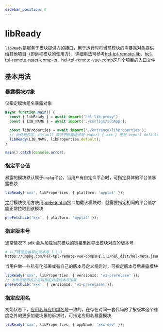 ```yaml
---
sidebar_position: 0
---
```


# libReady

`libReady`是服务于模块提供方的接口，用于运行时将当前模块的需暴露对象提供给其他项目（即远程模块的使用方），详细用法可参考[hel-tpl-remote-lib](https://github.com/hel-eco/hel-tpl-remote-lib/blob/master/src/index.ts)、[hel-tpl-remote-react-comp-ts](https://github.com/hel-eco/hel-tpl-remote-react-comp-ts/blob/master/src/index.tsx)、[hel-tpl-remote-vue-comp](https://github.com/hel-eco/hel-tpl-remote-vue-comp/blob/master/src/main.js)这几个项目的入口文件

## 基本用法

### 暴露模块对象

仅指定模块组名暴露对象

```ts
async function main() {
  const { libReady } = await import('hel-lib-proxy');
  const { LIB_NAME } = await import('./configs/subApp');

  const libProperties = await import('./entrance/libProperties');
  // 此处是否写 .default 取决于暴露语法是 export { xxx } 还是 export default xxx
  libReady(LIB_NAME, libProperties.default);
}

main().catch(console.error);
```

### 指定平台值

暴露的模块默认属于`unpkg`平台，当用户有自定义平台时，可指定具体的平台值暴露模块

```ts
libReady('xxx', libProperties, { platform: 'myplat' });
```

之后模块使用方使用[preFetchLib](/docs/api/hel-micro/prefetch-lib)接口加载该模块时，就需要指定相同的平台值才能正常拉取到该模块

```ts
preFetchLib('xxx', { platform: 'myplat' });
```

### 指定版本号

通常情况下 sdk 会从加载当前模块的链接里推导出模块对应的版本号

```bash
# 以下链接会推导出版本号 1.1.3
https://unpkg.com/hel-tpl-remote-vue-comps@1.1.3/hel_dist/hel-meta.json
```

当用户做一些私有化部署或有自己的版本号定义规则时，可指定版本号后暴露模块

```ts
libReady('xxx', libProperties, { versionId: 'v1-prerelase' });
// 发布后使用方之后可指定对应版本号加载
preFetchLib('xxx', { versionId: 'v1-prerelase' });
```

### 指定应用名

初始状态下，[应用名与应用组名](docs/api/glossary#应用名与应用组名)是一致的，在存在对同一套代码除了按版本这个维度之外的更多加载场景的诉求时，可指定应用名暴露模块

```ts
libReady('xxx', libProperties, { appName: 'xxx-dev' });
```

